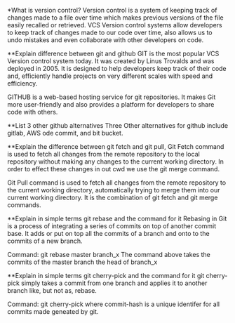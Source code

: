 *What is version control?
Version control is a system of keeping track of changes made to a file over time which makes previous versions of the file easily recalled or retrieved. VCS Version control systems allow developers to keep track of changes made to our code over time, also allows us to undo mistakes and even collaborate with other developers on code.

**Explain difference between git and github
GIT is the most popular VCS Version control system today. It was created by Linus Trovalds and was deployed in 2005. It is designed to help developers keep track of their code and, efficiently handle projects on very different scales with speed and efficiency.

GITHUB is a web-based hosting service for git repositories. It makes Git more user-friendly and also provides a platform for developers to share code with others.

**List 3 other github alternatives
Three Other alternatives for github include gitlab, AWS ode commit, and bit bucket.

**Explain the difference between git fetch and git pull,
Git Fetch command is used to fetch all changes from the remote repository to the local repository without making any changes to the current working directory. In order to effect these changes in out cwd we use the git merge command.

Git Pull command is used to fetch all changes from the remote repository to the current working directory, automatically trying to merge them into our current working directory. It is the combination of git fetch and git merge commands.

**Explain in simple terms git rebase and the command for it
Rebasing in Git is a process of integrating a series of commits on top of another commit base. It adds or put on top all the commits of a branch and onto to the commits of a new branch. 

Command:
git rebase master branch_x
The command above takes the commits of the master branch the head of branch_x

**Explain in simple terms git cherry-pick and the command for it
git cherry-pick simply takes a commit from one branch and applies it to another branch like, but not as, rebase.

Command:
git cherry-pick<commit-hash>
where commit-hash is a unique identifer for all commits made geneated by git.